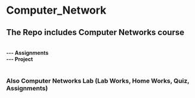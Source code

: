# Computer_Network
<h2>The Repo includes Computer Networks course</h2><br>
 <b> --- Assignments<br></b>
 <b> --- Project <br><br></b>
<h3> Also Computer Networks Lab (Lab Works, Home Works, Quiz, Assignments) </h3>

